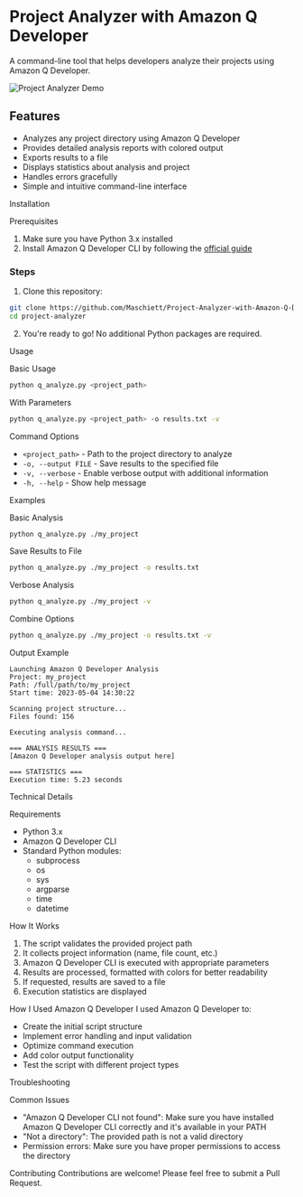 # Project Analyzer with Amazon Q Developer

A command-line tool that helps developers analyze their projects using Amazon Q Developer.

![Project Analyzer Demo](hhttps://imgur.com/a/p1fJRCk)

## Features
- Analyzes any project directory using Amazon Q Developer
- Provides detailed analysis reports with colored output
- Exports results to a file
- Displays statistics about analysis and project
- Handles errors gracefully
- Simple and intuitive command-line interface

Installation

Prerequisites
1. Make sure you have Python 3.x installed
2. Install Amazon Q Developer CLI by following the [official guide](https://docs.aws.amazon.com/amazonq/latest/qdev-ug/what-is-q-developer.html)

### Steps
1. Clone this repository:
```bash
git clone https://github.com/Maschiett/Project-Analyzer-with-Amazon-Q-Developer-CLI/.git
cd project-analyzer
```

2. You're ready to go! No additional Python packages are required.

Usage

Basic Usage
```bash
python q_analyze.py <project_path>
```

With Parameters
```bash
python q_analyze.py <project_path> -o results.txt -v
```

Command Options
- `<project_path>` - Path to the project directory to analyze
- `-o, --output FILE` - Save results to the specified file
- `-v, --verbose` - Enable verbose output with additional information
- `-h, --help` - Show help message

Examples

Basic Analysis
```bash
python q_analyze.py ./my_project
```

Save Results to File
```bash
python q_analyze.py ./my_project -o results.txt
```

Verbose Analysis
```bash
python q_analyze.py ./my_project -v
```

Combine Options
```bash
python q_analyze.py ./my_project -o results.txt -v
```

Output Example

```
Launching Amazon Q Developer Analysis
Project: my_project
Path: /full/path/to/my_project
Start time: 2023-05-04 14:30:22

Scanning project structure...
Files found: 156

Executing analysis command...

=== ANALYSIS RESULTS ===
[Amazon Q Developer analysis output here]

=== STATISTICS ===
Execution time: 5.23 seconds
```

Technical Details

Requirements
- Python 3.x
- Amazon Q Developer CLI
- Standard Python modules:
  - subprocess
  - os
  - sys
  - argparse
  - time
  - datetime

How It Works
1. The script validates the provided project path
2. It collects project information (name, file count, etc.)
3. Amazon Q Developer CLI is executed with appropriate parameters
4. Results are processed, formatted with colors for better readability
5. If requested, results are saved to a file
6. Execution statistics are displayed

How I Used Amazon Q Developer
I used Amazon Q Developer to:
- Create the initial script structure
- Implement error handling and input validation
- Optimize command execution
- Add color output functionality
- Test the script with different project types

Troubleshooting

Common Issues
- "Amazon Q Developer CLI not found": Make sure you have installed Amazon Q Developer CLI correctly and it's available in your PATH
- "Not a directory": The provided path is not a valid directory
- Permission errors: Make sure you have proper permissions to access the directory

Contributing
Contributions are welcome! Please feel free to submit a Pull Request.

